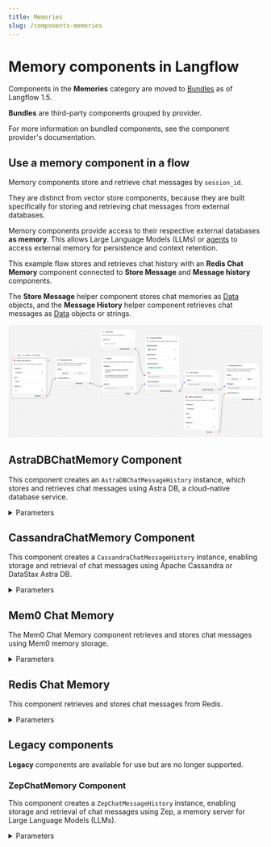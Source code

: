 ```yaml
---
title: Memories
slug: /components-memories
---
```


# Memory components in Langflow

Components in the **Memories** category are moved to [Bundles](/components-bundle-components) as of Langflow 1.5.

**Bundles** are third-party components grouped by provider.

For more information on bundled components, see the component provider's documentation.

## Use a memory component in a flow

Memory components store and retrieve chat messages by `session_id`.

They are distinct from vector store components, because they are built specifically for storing and retrieving chat messages from external databases.

Memory components provide access to their respective external databases **as memory**. This allows Large Language Models (LLMs) or [agents](/components-agents) to access external memory for persistence and context retention.

This example flow stores and retrieves chat history with an **Redis Chat Memory** component connected to **Store Message** and **Message history** components.

The **Store Message** helper component stores chat memories as [Data](/concepts-objects) objects, and the **Message History** helper component retrieves chat messages as [Data](/concepts-objects) objects or strings.

![Sample Flow storing Message history in Redis](/img/component-message-history-external-memory.png)

## AstraDBChatMemory Component

This component creates an `AstraDBChatMessageHistory` instance, which stores and retrieves chat messages using Astra DB, a cloud-native database service.

<details>
<summary>Parameters</summary>

**Inputs**

| Name             | Type          | Description                                                           |
|------------------|---------------|-----------------------------------------------------------------------|
| collection_name  | String        | The name of the Astra DB collection for storing messages. Required. |
| token            | SecretString  | The authentication token for Astra DB access. Required. |
| api_endpoint     | SecretString  | The API endpoint URL for the Astra DB service. Required. |
| namespace        | String        | The optional namespace within Astra DB for the collection. |
| session_id       | MessageText   | The unique identifier for the chat session. Uses the current session ID if not provided. |

**Outputs**

| Name            | Type                    | Description                                               |
|-----------------|-------------------------|-----------------------------------------------------------|
| message_history | BaseChatMessageHistory  | An instance of AstraDBChatMessageHistory for the session. |

</details>

## CassandraChatMemory Component

This component creates a `CassandraChatMessageHistory` instance, enabling storage and retrieval of chat messages using Apache Cassandra or DataStax Astra DB.

<details>
<summary>Parameters</summary>

**Inputs**

| Name           | Type          | Description                                                                   |
|----------------|---------------|-------------------------------------------------------------------------------|
| database_ref   | MessageText   | The contact points for the Cassandra database or Astra DB database ID. Required. |
| username       | MessageText   | The username for Cassandra. Leave empty for Astra DB. |
| token          | SecretString  | The password for Cassandra or the token for Astra DB. Required. |
| keyspace       | MessageText   | The keyspace in Cassandra or namespace in Astra DB. Required. |
| table_name     | MessageText   | The name of the table or collection for storing messages. Required. |
| session_id     | MessageText   | The unique identifier for the chat session. Optional. |
| cluster_kwargs | Dictionary    | Additional keyword arguments for the Cassandra cluster configuration. Optional. |

**Outputs**

| Name            | Type                    | Description                                                  |
|-----------------|-------------------------|--------------------------------------------------------------|
| message_history | BaseChatMessageHistory  | An instance of CassandraChatMessageHistory for the session. |

</details>

## Mem0 Chat Memory

The Mem0 Chat Memory component retrieves and stores chat messages using Mem0 memory storage.

<details>
<summary>Parameters</summary>

**Inputs**

| Name | Display Name | Info |
|------|--------------|------|
| mem0_config | Mem0 Configuration | The configuration dictionary for initializing the Mem0 memory instance. |
| ingest_message | Message to Ingest | The message content to be ingested into Mem0 memory. |
| existing_memory | Existing Memory Instance | An optional existing Mem0 memory instance. |
| user_id | User ID | The identifier for the user associated with the messages. |
| search_query | Search Query | The input text for searching related memories in Mem0. |
| mem0_api_key | Mem0 API Key | The API key for the Mem0 platform. Leave empty to use the local version. |
| metadata | Metadata | The additional metadata to associate with the ingested message. |
| openai_api_key | OpenAI API Key | The API key for OpenAI. Required when using OpenAI embeddings without a provided configuration. |

**Outputs**

| Name | Display Name | Info |
|------|--------------|------|
| memory | Mem0 Memory | The resulting Mem0 Memory object after ingesting data. |
| search_results | Search Results | The search results from querying Mem0 memory. |

</details>

## Redis Chat Memory

This component retrieves and stores chat messages from Redis.

<details>
<summary>Parameters</summary>

**Inputs**

| Name | Display Name | Info |
|------|--------------|------|
| host | hostname | The IP address or hostname. |
| port | port | The Redis Port Number. |
| database | database | The Redis database. |
| username | Username | The Redis username. |
| password | Password | The password for the username. |
| key_prefix | Key prefix | The key prefix. |
| session_id | Session ID | The unique session identifier for the message. |

**Outputs**

| Name | Display Name | Info |
|------|--------------|------|
| memory | Memory | The Redis chat message history object. |

</details>

## Legacy components

**Legacy** components are available for use but are no longer supported.

### ZepChatMemory Component

This component creates a `ZepChatMessageHistory` instance, enabling storage and retrieval of chat messages using Zep, a memory server for Large Language Models (LLMs).

<details>
<summary>Parameters</summary>

**Inputs**

| Name          | Type          | Description                                               |
|---------------|---------------|-----------------------------------------------------------|
| url           | MessageText   | The URL of the Zep instance. Required. |
| api_key       | SecretString  | The API Key for authentication with the Zep instance. |
| api_base_path | Dropdown      | The API version to use. Options include api/v1 or api/v2. |
| session_id    | MessageText   | The unique identifier for the chat session. Optional. |

**Outputs**

| Name            | Type                    | Description                                           |
|-----------------|-------------------------|-------------------------------------------------------|
| message_history | BaseChatMessageHistory  | An instance of ZepChatMessageHistory for the session. |

</details>